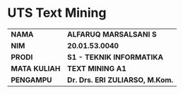 # UTS Text Mining
<table>
   <tr>
     <td><b>NAMA</b></td>
     <td><b>ALFARUQ MARSALSANI S</b></td>
   </tr>
  <tr>
     <td><b>NIM</b></td>
     <td><b>20.01.53.0040</b></td>
   </tr>
  <tr>
     <td><b>PRODI</b></td>
     <td><b>S1 - TEKNIK INFORMATIKA</b></td>
   </tr>
  <tr>
     <td><b>MATA KULIAH</b></td>
     <td><b>TEXT MINING A1</b></td>
   </tr>
  <tr>
     <td><b>PENGAMPU</b></td>
     <td><b>Dr. Drs. ERI ZULIARSO, M.Kom.</b></td>
   </tr>
</table>
